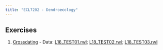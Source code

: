 ```yaml
---
title: "ECL7202 - Dendroecology"
---
```


## Exercises

1. [Crossdating](pdf/01-crossdating.pdf) - Data: [L18_TEST01.rwl](data/L18_TEST01.rwl); 
[L18_TEST02.rwl](data/L18_TEST02.rwl); [L18_TEST03.rwl](data/L18_TEST03.rwl)

